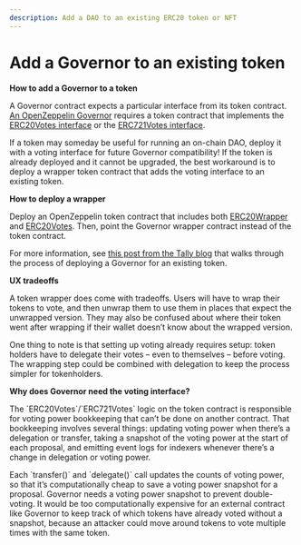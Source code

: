 ```yaml
---
description: Add a DAO to an existing ERC20 token or NFT
---
```


# Add a Governor to an existing token

**How to add a Governor to a token**

A Governor contract expects a particular interface from its token contract.  [An OpenZeppelin Governor](https://docs.openzeppelin.com/contracts/4.x/api/governance) requires a token contract that implements the [ERC20Votes interface](https://docs.openzeppelin.com/contracts/4.x/api/token/erc20#ERC20Votes) or the [ERC721Votes interface](https://docs.openzeppelin.com/contracts/4.x/api/token/erc721#ERC721Votes).&#x20;

If a token may someday be useful for running an on-chain DAO, deploy it with a voting interface for future Governor compatibility! If the token is already deployed and it cannot be upgraded, the best workaround is to deploy a wrapper token contract that adds the voting interface to an existing token.



**How to deploy a wrapper**

Deploy an OpenZeppelin token contract that includes both [ERC20Wrapper](https://docs.openzeppelin.com/contracts/4.x/api/token/erc20#ERC20Wrapper) and [ERC20Votes](https://docs.openzeppelin.com/contracts/4.x/api/token/erc20#ERC20Votes). Then, point the Governor wrapper contract instead of the token contract.

For more information, see [this post from the Tally blog](https://blog.tally.xyz/how-to-add-dao-governance-to-existing-token-contracts-397855f081ac) that walks through the process of deploying a Governor for an existing token.



**UX tradeoffs**

A token wrapper does come with tradeoffs.  Users will have to wrap their tokens to vote, and then unwrap them to use them in places that expect the unwrapped version. They may also be confused about where their token went after wrapping if their wallet doesn’t know about the wrapped version.

One thing to note is that setting up voting already requires setup: token holders have to delegate their votes – even to themselves – before voting. The wrapping step could be combined with delegation to keep the process simpler for tokenholders.



**Why does Governor need the voting interface?**

The \`ERC20Votes\`/\`ERC721Votes\` logic on the token contract is responsible for voting power bookkeeping that can’t be done on another contract. That bookkeeping involves several things: updating voting power when there’s a delegation or transfer, taking a snapshot of the voting power at the start of each proposal, and emitting event logs for indexers whenever there’s a change in delegation or voting power.&#x20;

Each \`transfer()\` and \`delegate()\` call updates the counts of voting power, so that it’s computationally cheap to save a voting power snapshot for a proposal. Governor needs a voting power snapshot to prevent double-voting. It would be too computationally expensive for an external contract like Governor to keep track of which tokens have already voted without a snapshot, because an attacker could move around tokens to vote multiple times with the same token.

